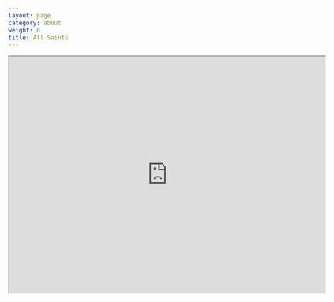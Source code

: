 ```yaml
---
layout: page
category: about
weight: 0
title: All Saints
---
```


<iframe src="https://drive.google.com/file/d/1R9uTG3VyfutCAhzMciaCEJFOEc8zKQVh/preview" width="640" height="480"></iframe>
